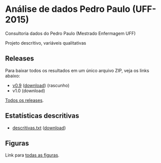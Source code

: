 # Análise de dados Pedro Paulo (UFF-2015)
Consultoria dados do Pedro Paulo (Mestrado Enfermagem UFF)

Projeto descritivo, variáveis qualitativas

## Releases

Para baixar todos os resultados em um único arquivo ZIP, veja os links abaixo:

* [v0.9][] ([download][dw-v0.9]) (rascunho)
* v1.0 (download)

[Todos os releases][].

[v0.9]: https://github.com/philsf-biostat/analise_dados_PP/releases/tag/v0.9
[dw-v0.9]: https://github.com/philsf-biostat/analise_dados_PP/releases/tag/v0.9
[v1.0]: https://github.com/philsf-biostat/analise_dados_PP/releases/tag/v1.0
[dw-v1.0]: https://github.com/philsf-biostat/analise_dados_PP/releases/tag/v1.0
[Todos os releases]: https://github.com/philsf-biostat/analise_dados_PP/releases

## Estatísticas descritivas

* [descritivas.txt][] ([download][dw-desc-txt])

[descritivas.txt]: https://github.com/philsf-biostat/analise_dados_PP/blob/master/resultados/descritivas.md
[dw-desc-txt]: https://github.com/philsf-biostat/analise_dados_PP/raw/master/resultados/descritivas.txt

## Figuras

Link para [todas as figuras][].

[todas as figuras]: https://github.com/philsf-biostat/analise_dados_PP/tree/master/figuras
